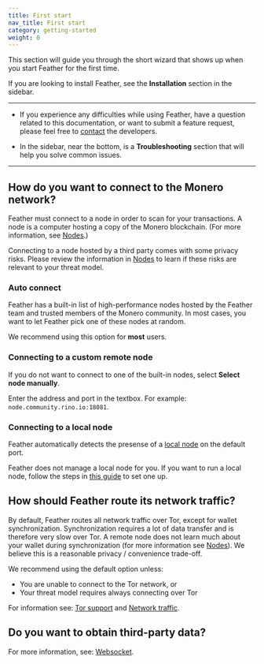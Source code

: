 ```yaml
---
title: First start
nav_title: First start
category: getting-started
weight: 0
---
```


This section will guide you through the short wizard that shows up when you start Feather for the first time.

If you are looking to install Feather, see the **Installation** section in the sidebar.

---

- If you experience any difficulties while using Feather, have a question related to this documentation, or want to submit a feature request, please feel free to [contact](report-an-issue) the developers.

- In the sidebar, near the bottom, is a **Troubleshooting** section that will help you solve common issues.

---

## How do you want to connect to the Monero network?

Feather must connect to a node in order to scan for your transactions. A node is a computer hosting a copy of the Monero blockchain. (For more information, see [Nodes](nodes).)

Connecting to a node hosted by a third party comes with some privacy risks. Please review the information in [Nodes](nodes) to learn if these risks are relevant to your threat model.

### Auto connect

Feather has a built-in list of high-performance nodes hosted by the Feather team and trusted members of the Monero community. In most cases, you want to let Feather pick one of these nodes at random.

We recommend using this option for **most** users.

### Connecting to a custom remote node

If you do not want to connect to one of the built-in nodes, select **Select node manually**.

Enter the address and port in the textbox. For example: `node.community.rino.io:18081`.

### Connecting to a local node

Feather automatically detects the presense of a [local node](local-node) on the default port.

Feather does not manage a local node for you. 
If you want to run a local node, follow the steps in [this guide](https://moneroguides.org/tutorials/01x02-setting-up-your-own-node/) to set one up.

## How should Feather route its network traffic?

By default, Feather routes all network traffic over Tor, except for wallet synchronization. Synchronization requires a lot of data transfer and is therefore very slow over Tor. A remote node does not learn much about your wallet during synchronization (for more information see [Nodes](nodes)). We believe this is a reasonable privacy / convenience trade-off.

We recommend using the default option unless:

- You are unable to connect to the Tor network, or
- Your threat model requires always connecting over Tor

For information see: [Tor support](tor-support) and [Network traffic](network-traffic).

## Do you want to obtain third-party data?

For more information, see: [Websocket](websocket).

